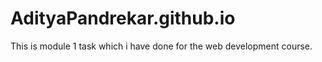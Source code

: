 # AdityaPandrekar.github.io

This is module 1 task which i have done for the web development course.
